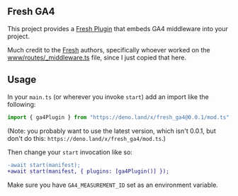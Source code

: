 ## Fresh GA4

This project provides a
[Fresh Plugin](https://fresh.deno.dev/docs/concepts/plugins) that embeds GA4
middleware into your project.

Much credit to the [Fresh](https://fresh.deno.dev/) authors, specifically
whoever worked on the
[www/routes/_middleware.ts](https://github.com/denoland/fresh/blob/430be774e21b98225bd23d9b7807ed11e8aa9bdc/www/routes/_middleware.ts)
file, since I just copied that here.

## Usage

In your `main.ts` (or wherever you invoke `start`) add an import like the
following:

```ts
import { ga4Plugin } from "https://deno.land/x/fresh_ga4@0.0.1/mod.ts";
```

(Note: you probably want to use the latest version, which isn't 0.0.1, but don't
do this: `https://deno.land/x/fresh_ga4/mod.ts`.)

Then change your `start` invocation like so:

```diff
-await start(manifest);
+await start(manifest, { plugins: [ga4Plugin()] });
```

Make sure you have `GA4_MEASUREMENT_ID` set as an environment variable.
